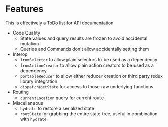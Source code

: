 # Features

This is effectively a ToDo list for API documentation

- Code Quality
  - State values and query results are frozen to avoid accidental mutation
  - Queries and Commands don't allow accidentally setting them
- Interop
  - `fromSelector` to allow plain selectors to be used as a dependency
  - `fromActionCreator` to allow plain action creators to be used as a
    dependency
  - `portableReducer` to allow either reducer creation or third party redux library integration
  - `dispatch`/`getState` for access to those raw underlying functions
- Routing
  - `currentLocation` query for current route
- Miscellaneous
  - `hydrate` to restore a serialized state
  - `rootState` for grabbing the entire state tree, useful in combination with `hydrate`

